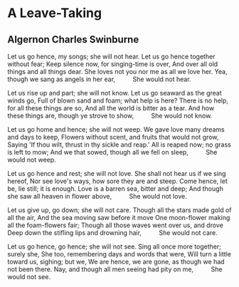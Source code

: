 # A Leave-Taking
## Algernon Charles Swinburne
Let us go hence, my songs; she will not hear.
Let us go hence together without fear;
Keep silence now, for singing-time is over,
And over all old things and all things dear.
She loves not you nor me as all we love her.
Yea, though we sang as angels in her ear,
         She would not hear.

Let us rise up and part; she will not know.
Let us go seaward as the great winds go,
Full of blown sand and foam; what help is here?
There is no help, for all these things are so,
And all the world is bitter as a tear.
And how these things are, though ye strove to show,
         She would not know.

Let us go home and hence; she will not weep.
We gave love many dreams and days to keep,
Flowers without scent, and fruits that would not grow,
Saying 'If thou wilt, thrust in thy sickle and reap.'
All is reaped now; no grass is left to mow;
And we that sowed, though all we fell on sleep,
         She would not weep.

Let us go hence and rest; she will not love.
She shall not hear us if we sing hereof,
Nor see love's ways, how sore they are and steep.
Come hence, let be, lie still; it is enough.
Love is a barren sea, bitter and deep;
And though she saw all heaven in flower above,
         She would not love.

Let us give up, go down; she will not care.
Though all the stars made gold of all the air,
And the sea moving saw before it move
One moon-flower making all the foam-flowers fair;
Though all those waves went over us, and drove
Deep down the stifling lips and drowning hair,
         She would not care.

Let us go hence, go hence; she will not see.
Sing all once more together; surely she,
She too, remembering days and words that were,
Will turn a little toward us, sighing; but we,
We are hence, we are gone, as though we had not been there.
Nay, and though all men seeing had pity on me,
         She would not see.